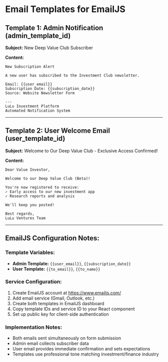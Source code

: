 # Email Templates for EmailJS

## Template 1: Admin Notification (admin_template_id)

**Subject:** New Deep Value Club Subscriber

**Content:**
```
New Subscription Alert

A new user has subscribed to the Investment Club newsletter.

Email: {{user_email}}
Subscription Date: {{subscription_date}}
Source: Website Newsletter Form

---
LuLu Investment Platform
Automated Notification System
```

---

## Template 2: User Welcome Email (user_template_id)

**Subject:** Welcome to Our Deep Value Club - Exclusive Access Confirmed!

**Content:**
```
Dear Value Investor,

Welcome to our Deep Value Club (Beta)! 

You're now registered to receive:
✓ Early access to our new investment app
✓ Research reports and analysis  

We'll keep you posted!

Best regards,
LuLu Ventures Team
```

---

## EmailJS Configuration Notes:

### Template Variables:
- **Admin Template:** `{{user_email}}`, `{{subscription_date}}`
- **User Template:** `{{to_email}}`, `{{to_name}}`

### Service Configuration:
1. Create EmailJS account at https://www.emailjs.com/
2. Add email service (Gmail, Outlook, etc.)
3. Create both templates in EmailJS dashboard
4. Copy template IDs and service ID to your React component
5. Set up public key for client-side authentication

### Implementation Notes:
- Both emails sent simultaneously on form submission
- Admin email collects subscriber data
- User email provides immediate confirmation and sets expectations
- Templates use professional tone matching investment/finance industry